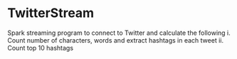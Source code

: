 # TwitterStream
Spark streaming program to connect to Twitter and calculate the following
			i. Count number of characters, words and extract hashtags in each tweet
      ii. Count top 10 hashtags
